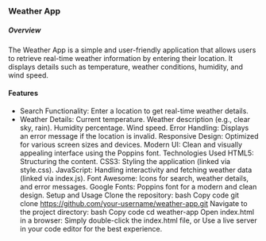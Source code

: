 ### Weather App
##### Overview
The Weather App is a simple and user-friendly application that allows users to retrieve real-time weather information by entering their location. It displays details such as temperature, weather conditions, humidity, and wind speed.

#### Features
- Search Functionality: Enter a location to get real-time weather details.
- Weather Details:
Current temperature.
Weather description (e.g., clear sky, rain).
Humidity percentage.
Wind speed.
Error Handling: Displays an error message if the location is invalid.
Responsive Design: Optimized for various screen sizes and devices.
Modern UI: Clean and visually appealing interface using the Poppins font.
Technologies Used
HTML5: Structuring the content.
CSS3: Styling the application (linked via style.css).
JavaScript: Handling interactivity and fetching weather data (linked via index.js).
Font Awesome: Icons for search, weather details, and error messages.
Google Fonts: Poppins font for a modern and clean design.
Setup and Usage
Clone the repository:
bash
Copy code
git clone https://github.com/your-username/weather-app.git
Navigate to the project directory:
bash
Copy code
cd weather-app
Open index.html in a browser:
Simply double-click the index.html file, or
Use a live server in your code editor for the best experience.
